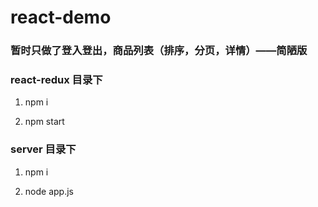 # react-demo

### 暂时只做了登入登出，商品列表（排序，分页，详情）——简陋版


###  react-redux 目录下

1. npm i

2. npm start

###  server 目录下

1. npm i

2. node app.js
